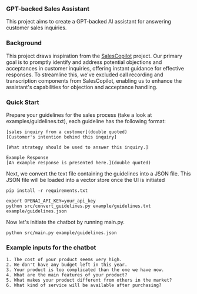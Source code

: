 ### GPT-backed Sales Assistant 
 This project aims to create a GPT-backed AI assistant for answering customer sales inquiries.

### Background
This project draws inspiration from the [SalesCopilot](https://github.com/e-johnstonn/SalesCopilot) project. Our primary goal is to promptly identify and address potential objections and acceptances in customer inquiries, offering instant guidance for effective responses. To streamline this, we've excluded call recording and transcription components from SalesCopilot, enabling us to enhance the assistant's capabilities for objection and acceptance handling.

### Quick Start
Prepare your guidelines for the sales process (take a look at examples/guidelines.txt), each guideline has the following format:<br>
```
[sales inquiry from a customer](double quoted)
[Customer's intention behind this inquiry]

[What strategy should be used to answer this inquiry.]

Example Response
[An example response is presented here.](double quoted)
```
Next, we convert the text file containing the guidelines into a JSON file. This JSON file will be loaded into a vector store once the UI is initiated
```
pip install -r requirements.txt

export OPENAI_API_KEY=your_api_key
python src/convert_guidelines.py example/guidelines.txt example/guidelines.json
```
Now let's initiate the chatbot by running main.py.
```
python src/main.py example/guidelines.json
```

### Example inputs for the chatbot
```
1. The cost of your product seems very high.
2. We don't have any budget left in this year.
3. Your product is too complicated than the one we have now.
4. What are the main features of your product?
5. What makes your product different from others in the market?
6. What kind of service will be available after purchasing?
```